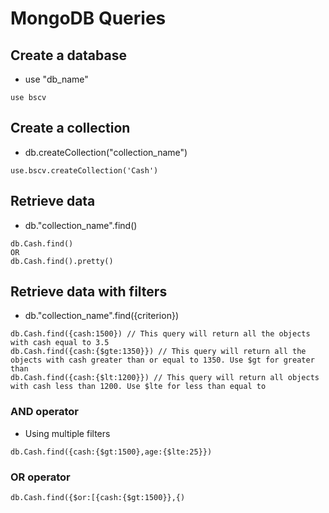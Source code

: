 # MongoDB Queries
## Create a database
- use "db_name"
```
use bscv
```

## Create a collection
- db.createCollection("collection_name")
```
use.bscv.createCollection('Cash')
```

## Retrieve data
- db."collection_name".find()
```
db.Cash.find()
OR
db.Cash.find().pretty()
```

## Retrieve data with filters
- db."collection_name".find({criterion})
```
db.Cash.find({cash:1500}) // This query will return all the objects with cash equal to 3.5
db.Cash.find({cash:{$gte:1350}}) // This query will return all the objects with cash greater than or equal to 1350. Use $gt for greater than
db.Cash.find({cash:{$lt:1200}}) // This query will return all objects with cash less than 1200. Use $lte for less than equal to
```

### AND operator
- Using multiple filters
```
db.Cash.find({cash:{$gt:1500},age:{$lte:25}})
```

### OR operator
```
db.Cash.find({$or:[{cash:{$gt:1500}},{)